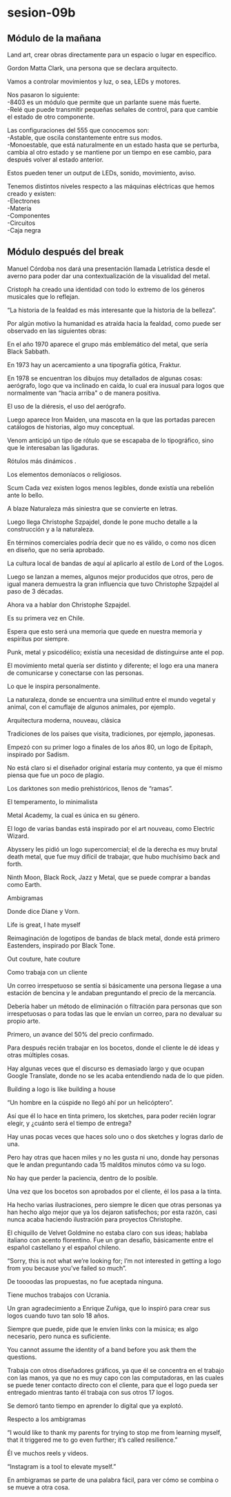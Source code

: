 # sesion-09b
## Módulo de la mañana
Land art, crear obras directamente para un espacio o lugar en específico.

Gordon Matta Clark, una persona que se declara arquitecto.

Vamos a controlar movimientos y luz, o sea, LEDs y motores.

Nos pasaron lo siguiente:  
-8403 es un módulo que permite que un parlante suene más fuerte.  
-Relé que puede transmitir pequeñas señales de control, para que cambie el estado de otro componente.  


Las configuraciones del 555 que conocemos son:  
-Astable, que oscila constantemente entre sus modos.  
-Monoestable, que está naturalmente en un estado hasta que se perturba, cambia al otro estado y se mantiene por un tiempo en ese cambio, para después volver al estado anterior.  

Estos pueden tener un output de LEDs, sonido, movimiento, aviso.


Tenemos distintos niveles respecto a las máquinas eléctricas que hemos creado y existen:  
-Electrones  
-Materia  
-Componentes  
-Circuitos  
-Caja negra  

## Módulo después del break
Manuel Córdoba nos dará una presentación llamada Letrística desde el averno para poder dar una contextualización de la visualidad del metal.

Cristoph ha creado una identidad con todo lo extremo de los géneros musicales que lo reflejan.

“La historia de la fealdad es más interesante que la historia de la belleza”.

Por algún motivo la humanidad es atraída hacia la fealdad, como puede ser observado en las siguientes obras:

En el año 1970 aparece el grupo más emblemático del metal, que sería Black Sabbath.

En 1973 hay un acercamiento a una tipografía gótica, Fraktur. 

En 1978 se encuentran los dibujos muy detallados de algunas cosas: aerógrafo, logo que va inclinado en caída, lo cual era inusual para logos que normalmente van “hacia arriba" o de manera positiva.

El uso de la diéresis, el uso del aerógrafo.

Luego aparece Iron Maiden, una mascota en la que las portadas parecen catálogos de historias, algo muy conceptual.

Venom anticipó un tipo de rótulo que se escapaba de lo tipográfico, sino que le interesaban las ligaduras.

Rótulos más dinámicos .

Los elementos demoníacos o religiosos.

Scum
Cada vez existen logos menos legibles, donde existía una rebelión ante lo bello.

A blaze
Naturaleza más siniestra que se convierte en letras.

Luego llega Christophe Szpajdel, donde le pone mucho detalle a la construcción y a la naturaleza.

En términos comerciales podría decir que no es válido, o como nos dicen en diseño, que no sería aprobado.



La cultura local de bandas de aquí al aplicarlo al estilo de Lord of the Logos.

Luego se lanzan a memes, algunos mejor producidos que otros, pero de igual manera demuestra la gran influencia que tuvo Christophe Szpajdel al paso de 3 décadas.


Ahora va a hablar don Christophe Szpajdel.

Es su primera vez en Chile.

Espera que esto será una memoria que quede en nuestra memoria y espíritus por siempre.

Punk, metal y psicodélico; existía una necesidad de distinguirse ante el pop.



El movimiento metal quería ser distinto y diferente; el logo era una manera de comunicarse y conectarse con las personas.

Lo que le inspira personalmente.

La naturaleza, donde se encuentra una similitud entre el mundo vegetal y animal, con el camuflaje de algunos animales, por ejemplo.

Arquitectura moderna, nouveau, clásica

Tradiciones de los países que visita, tradiciones, por ejemplo, japonesas.



Empezó con su primer logo a finales de los años 80, un logo de Epitaph, inspirado por Sadism.

No está claro si el diseñador original estaría muy contento, ya que él mismo piensa que fue un poco de plagio.

Los darktones son medio prehistóricos, llenos de “ramas”.

El temperamento, lo minimalista

Metal Academy, la cual es única en su género.

El logo de varias bandas está inspirado por el art nouveau, como Electric Wizard.

Abyssery les pidió un logo supercomercial; el de la derecha es muy brutal death metal, que fue muy difícil de trabajar, que hubo muchísimo back and forth. 

Ninth Moon, Black Rock, Jazz y Metal, que se puede comprar a bandas como Earth.

Ambigramas

Donde dice Diane y Vorn.

Life is great, I hate myself

Reimaginación de logotipos de bandas de black metal, donde está primero Eastenders, inspirado por Black Tone.

Out couture, hate couture

Como trabaja con un cliente

Un correo irrespetuoso se sentía si básicamente una persona llegase a una estación de bencina y le andaban preguntando el precio de la mercancía.

Debería haber un método de eliminación o filtración para personas que son irrespetuosas o para todas las que le envían un correo, para no devaluar su propio arte.

Primero, un avance del 50% del precio confirmado.

Para después recién trabajar en los bocetos, donde el cliente le dé ideas y otras múltiples cosas.

Hay algunas veces que el discurso es demasiado largo y que ocupan Google Translate, donde no se les acaba entendiendo nada de lo que piden.

Building a logo is like building a house

“Un hombre en la cúspide no llegó ahí por un helicóptero”.

Así que él lo hace en tinta primero, los sketches, para poder recién lograr elegir, y ¿cuánto será el tiempo de entrega?

Hay unas pocas veces que haces solo uno o dos sketches y logras darlo de una.

Pero hay otras que hacen miles y no les gusta ni uno, donde hay personas que le andan preguntando cada 15 malditos minutos cómo va su logo.

No hay que perder la paciencia, dentro de lo posible.

Una vez que los bocetos son aprobados por el cliente, él los pasa a la tinta.

Ha hecho varias ilustraciones, pero siempre le dicen que otras personas ya han hecho algo mejor que ya los dejaron satisfechos; por esta razón, casi nunca acaba haciendo ilustración para 
proyectos Christophe.

El chiquillo de Velvet Goldmine no estaba claro con sus ideas; hablaba italiano con acento florentino. Fue un gran desafío, básicamente entre el español castellano y el español chileno.

“Sorry, this is not what we’re looking for; I’m not interested in getting a logo from you because you’ve failed so much”.

De toooodas las propuestas, no fue aceptada ninguna.

Tiene muchos trabajos con Ucrania. 

Un gran agradecimiento a Enrique Zuñiga, que lo inspiró para crear sus logos cuando tuvo tan solo 18 años.




Siempre que puede, pide que le envíen links con la música; es algo necesario, pero nunca es suficiente.

You cannot assume the identity of a band before you ask them the questions.

Trabaja con otros diseñadores gráficos, ya que él se concentra en el trabajo con las manos, ya que no es muy capo con las computadoras, en las cuales se puede tener contacto directo con el 
cliente, para que el logo pueda ser entregado mientras tanto él trabaja con sus otros 17 logos.

Se demoró tanto tiempo en aprender lo digital que ya explotó.

Respecto a los ambigramas

“I would like to thank my parents for trying to stop me from learning myself, that it triggered me to go even further; it’s called resilience.”

Él ve muchos reels y videos.

“Instagram is a tool to elevate myself.”

En ambigramas se parte de una palabra fácil, para ver cómo se combina o se mueve a otra cosa.
